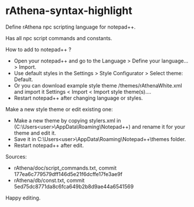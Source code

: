 rAthena-syntax-highlight
======================

Define rAthena npc scripting language for notepad++.

Has all npc script commands and constants.


How to add to notepad++ ?
 - Open your notepad++ and go to the Language > Define your language... > Import.
 - Use default styles in the Settings > Style Configurator > Select theme: Default.
 - Or you can download example style theme /themes/rAthenaWhite.xml and import it Settings < Import < Import style theme(s)....
 - Restart notepad++ after changing language or styles.


Make a new style theme or edit existing one:
 - Make a new theme by copying stylers.xml in (C:\Users\<user>\AppData\Roaming\Notepad++) and rename it for your theme and edit it.
 - Save it in C:\Users\<user>\AppData\Roaming\Notepad++\themes folder.
 - Restart notepad++ after edit.


Sources:
 - rAthena/doc/script_commands.txt, commit 177ea6c779579dff146d5e21f6dcffe17fe3ae9f
 - rAthena/db/const.txt, commit 5ed75dc8771da8c6fca649b2b8d9ae44a6541569


Happy editing.